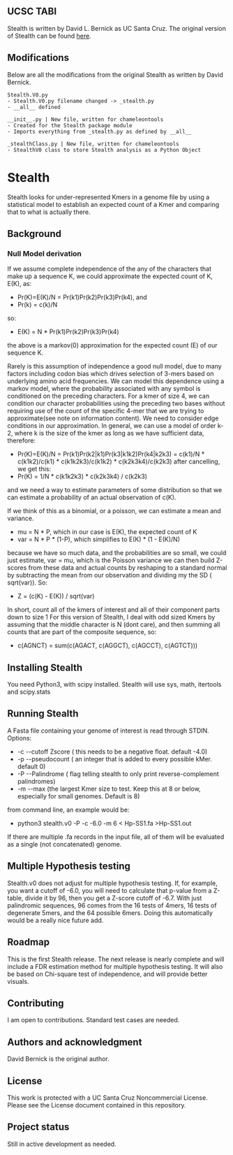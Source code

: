 ## UCSC TABI
Stealth is written by David L. Bernick as UC Santa Cruz. The original version of Stealth can be found [here](https://git.ucsc.edu/dbernick/stealth).

## Modifications
Below are all the modifications from the original Stealth as written by David Bernick.
```text
Stealth.V0.py
- Stealth.V0.py filename changed -> _stealth.py
- __all__ defined 

__init__.py | New file, written for chameleontools
- Created for the Stealth package module
- Imports everything from _stealth.py as defined by __all__

_stealthClass.py | New file, written for chameleontools
- StealthV0 class to store Stealth analysis as a Python Object
```

# Stealth

Stealth looks for under-represented Kmers in a genome file by using a statistical model to establish  an expected count of a Kmer and comparing that to what is actually there.


## Background
### Null Model derivation
If we assume complete independence of the any of the characters that make up a sequence K, we could approximate the expected count of K, E(K),  as:  
- Pr(K)=E(K)/N = Pr(k1)Pr(k2)Pr(k3)Pr(k4), and
- Pr(k) = c(k)/N

so:
- E(K) = N * Pr(k1)Pr(k2)Pr(k3)Pr(k4)

the above is a markov(0) approximation for the expected count (E) of our sequence K.

Rarely is this assumption of independence a good null model, due to many factors including codon bias which drives selection of 3-mers based on underlying amino acid frequencies. We can model this dependence using a markov model, where the probability associated with any symbol is conditioned on the preceding characters. For a kmer of size 4, we can condition our character probabilities using the preceding two bases without requiring use of the count of the specific 4-mer that we are trying to approximate(see note on information content). We need to consider edge conditions in our approximation. In general, we can use a model of order k-2, where k is the size of the kmer as long as we have sufficient data, therefore:

- Pr(K)=E(K)/N = Pr(k1)Pr(k2|k1)Pr(k3|k1k2)Pr(k4|k2k3) = c(k1)/N * c(k1k2)/c(k1) * c(k1k2k3)/c(k1k2) * c(k2k3k4)/c(k2k3)
 after cancelling, we get this:
- Pr(K) = 1/N * c(k1k2k3) * c(k2k3k4) / c(k2k3)

and we need a way to estimate parameters of some distribution so that we can estimate a probability of an actual observation of c(K).

If we think of this as a binomial, or a poisson, we can estimate  a mean and variance. 
- mu = N * P, which in our case is E(K), the expected count of K
- var = N * P * (1-P), which simplifies to E(K) * (1 - E(K)/N)


because we have so much data, and the probabilities are so small, we could just estimate, var = mu, which is the Poisson variance
we can then build Z-scores from these data and actual counts by reshaping to a standard normal by subtracting the mean from our observation and dividing my the SD ( sqrt(var)).
So:
- Z = (c(K) - E(K)) / sqrt(var)

In short, count all of the kmers of interest and all of their component parts down to size 1
For this version of Stealth, I deal with odd sized Kmers by assuming that the middle character is N (dont care), and then summing all counts that are part of the composite sequence, so:
- c(AGNCT) = sum(c(AGACT, c(AGGCT), c(AGCCT), c(AGTCT)))

## Installing Stealth
You need Python3, with scipy installed. Stealth will use sys, math, itertools and scipy.stats

## Running Stealth
A Fasta file containing your genome of interest is read through STDIN.
Options:
- -c --cutoff Zscore ( this needs to be a negative float. default -4.0)
- -p --pseudocount ( an integer that is added to every possible kMer. default 0)
- -P --Palindrome ( flag telling stealth to only print reverse-complement palindromes)
- -m --max (the largest Kmer size to test. Keep this at 8 or below, especially for small genomes. Default is 8)

from command line, an example would be:
- python3 stealth.v0 -P -c -6.0 -m 6 < Hp-SS1.fa >Hp-SS1.out

If there are multiple .fa records in the input file, all of them will be evaluated as a single (not concatenated) genome.

## Multiple Hypothesis testing
Stealth.v0 does not adjust for multiple hypothesis testing. If, for example, you want a cutoff of -6.0, you will need to calculate that p-value from a Z-table, divide it by 96, then 
you get a Z-score cutoff of -6.7. With just palindromic sequences, 96 comes from the 16 tests of 4mers, 16 tests of degenerate 5mers, and the 64 possible 6mers. Doing this automatically 
would be a really nice future add.

## Roadmap
This is the first Stealth release. The next release is nearly complete and will include a FDR estimation method for multiple hypothesis testing. It will also be based on Chi-square test of independence,
and will provide better visuals.

## Contributing
I am open to contributions.
Standard test cases are needed.

## Authors and acknowledgment
David Bernick is the original author.

## License
This work is protected with a UC Santa Cruz Noncommercial License. Please see the License document contained in this repository.

## Project status
Still in active development as needed.



